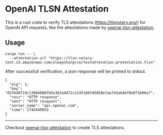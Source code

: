 # OpenAI TLSN Attestation

This is a rust crate to verify TLS attestations (https://tlsnotary.org/) for OpenAI API requests, like the attestations made by [openai-tlsn-attestation](https://github.com/alwayshungrie/constella-refactor/openai-tlsn-attestation).

## Usage

```
cargo run -- \
  --attestation-url "https://tlsn-notary-test.s3.amazonaws.com/alwayshungrie/testattesation.presentation.tlsn"
```

After successfull verification, a json response will be printed to stdout.

```
{
  "alg": 1,
  "key": "037b48f19c139b6888fb5e383a4d72c2335186fd5858e7ae743ab4bf8e071b06e7",
  "recv": "HTTP response",
  "sent": "HTTP resquest",
  "server_name": "api.openai.com",
  "time": 1745449853
}
```

---

Checkout [openai-tlsn-attestation](https://github.com/alwayshungrie/constella-refactor/openai-tlsn-attestation) to create TLS attestations.